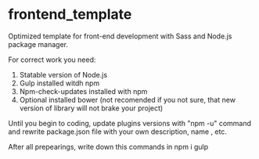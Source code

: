 # frontend_template

Optimized template for front-end development with Sass and Node.js package manager.

For correct work you need:
1) Statable version of Node.js
2) Gulp installed witdh npm
2) Npm-check-updates installed with npm
3) Optional installed bower (not recomended if you not sure, that new version of library will not brake your project)

Until you begin to coding, update plugins versions with "npm -u" command and rewrite package.json file with your own description, name , etc.

After all prepearings, write down this commands in 
npm i
gulp
